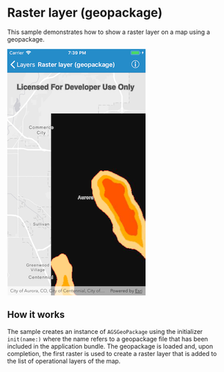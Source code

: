 # Raster layer (geopackage)

This sample demonstrates how to show a raster layer on a map using a geopackage.

![](image1.png)

## How it works

The sample creates an instance of `AGSGeoPackage` using the initializer `init(name:)` where the name refers to a geopackage file that has been included in the application bundle. The geopackage is loaded and, upon completion, the first raster is used to create a raster layer that is added to the list of operational layers of the map.
